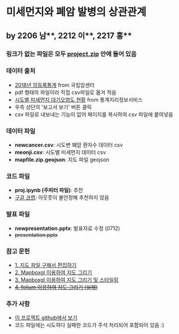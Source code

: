 # 미세먼지와 폐암 발병의 상관관계
## by 2206 남\*\*, 2212 이\*\*, 2217 홍\*\*

### **링크가 없는 파일은 모두 [project.zip](https://github.com/is-pyu/cnsh_files/raw/main/python_math_proj/project.zip) 안에 들어 있음**

### 데이터 출처
+ [2018년 암등록통계](https://ncc.re.kr/cancerStatsView.ncc?bbsnum=558&searchKey=total&searchValue=&pageNum=1) from 국립암센터
 + pdf 형태의 파일이라 직접 csv파일로 옮겨 적음
+ [시도별 미세먼지 대기오염도 현황](https://sgis.kostat.go.kr/view/thematicMap/thematicMapMain?stat_thema_map_id=9pyrpJvwHw20160121115806991GvpLyuuwDt&theme=CTGR_005&mapType=05&CTGRS=CTGR_001:recommend,CTGR_002:recommend,CTGR_003:recommend,CTGR_004:recommend,CTGR_005:recommend) from 통계지리정보서비스
 + 우측 상단의 '보고서 보기' 버튼 클릭
 + csv 파일로 내보내는 기능이 없어 페이지를 복사하여 csv 파일에 붙여넣음

### 데이터 파일
+ **newcancer.csv**: 시도변 폐암 환자수 데이터 csv
+ **meonji.csv**: 시도별 미세먼지 데이터 csv
+ **mapfile.zip.geojson**: 지도 파일 geojson

### 코드 파일
+ **proj.ipynb (주피터 파일)**: 추천
+ [구글 코랩](https://colab.research.google.com/drive/1ILpNpqAcyGX37u5arm7FSZS-02asLB5R): 아웃풋이 불안정해 추천하지 않음

### 발표 파일
+ **newpresentation.pptx**: 발표자료 수정 (0712)
+ ~~presentation.pptx~~

### 참고 문헌
+ [1. 지도 파일 구해서 편집하기](https://mjs1995.tistory.com/169)
+ [2. Mapboxgl 이용하여 지도 그리기](https://mjs1995.tistory.com/181?category=802136)
+ [3. Mapboxgl 이용하여 지도 그리기 및 스타일링](https://dailyheumsi.tistory.com/145#6.-%EB%A7%B5-%EC%8A%A4%ED%83%80%EC%9D%BC%EB%A7%81)
+ ~~[4. folium 이용하여 지도 그리기 (실패)](https://mjs1995.tistory.com/170?category=802136)~~

### 추가 사항
+ [이 프로젝트 github에서 보기](https://github.com/is-pyu/cnsh_files/tree/main/python_math_proj)
+ 코드 파일에는 시도하다 실패한 코드가 주석 처리되어 포함되어 있음 :)
